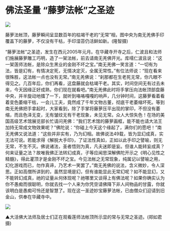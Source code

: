# 佛法圣量 “藤萝法帐”之圣迹

![](https://cdn.jsdelivr.net/gh/gxlist/image/%E4%BD%9B%E6%B3%95%E5%9C%A3%E9%87%8F%20%E2%80%9C%E8%97%A4%E8%90%9D%E6%B3%95%E5%B8%90%E2%80%9D%E4%B9%8B%E5%9C%A3%E8%BF%B9/202204171336945.png)

藤萝法帐顶，藤萝瞬间呈显数百年的枯竭干老的“无常”相，图中央为南无羌佛手印覆盖下的藤萝，不仅没有干枯，手印湿苔仍活鲜如新。(隆智摄)

“藤萝法帐”之圣迹，发生在西元2005年元月。在华藏寺开寺之后，仁波且和法师们施展藤萝雕工巧明，造了一架法帐，前去请南无羌佛开光。库嚅仁波且说：“这一架莲师法帐，是除众生黑业的金刚不坏之宝。”南无羌佛一笑言道：“一切有为法，皆是幻有，有情决定死，无情决定灭，全属无常性。”有位法师说：“现在看来很殊胜，这法帐一点也没有无常。”南无羌佛说：“刹那都在生老死无常，你凡眼不得见之。几百年后，你们再看，这盘藤就会枯竭干老。其实，时间空间无有过去未来，今天因缘正好成熟，你们现在就看吧。”南无羌佛此时将手掌压向法帐顶部盘藤中央，并半旋动地擂了一下，就听到咯咯嘎嘎的响声，几分钟时间，这藤萝看着看着变色萎缩干枯，一会儿工夫，竟然成了千年文物古董，彻底干老萎缩坏死。等到南无羌佛把手拿起时，大家看到，除了手掌将藤萝压平出现的掌印，不但没有萎缩，而且色泽无变，无有皱纹无有干老现象，未见无常。众人大惊失色！在场的美国高级艺术馆展览部长忙请问羌佛：“我们艺术馆的藤萝画框，能不能也请大法王加持无常成文物效果呢？”佛陀说：“你碰上今天这个缘起了，满你们的愿吧！”南无羌佛又说法道：“这些并非实有，乃为幻相。故佛说法49载，皆为显幻成真，实无法可说。若能求得《解脱大手印》，了证法性真如，正如以此手印之譬喻，则无无常，不生不灭。佛说诸法，圣者悟则为真，凡夫迷即是妄。但谁人能转妄成真？何来证量之法？故唯我佛正法转幻成真，子等应闻思深解佛陀开示之《明心见性之精髓》，得此灌顶才是金刚不坏之宝。今见法帐之无常现象，纯属记以譬喻之用，幻化游戏而已，勿作真谛，乃艺术一笑罢了。”南无羌佛的说法，含义微妙，令人深思。正如高僧所讲到的，虽然显境是幻，但有谁能显此无常幻呢？如不能显幻，又不能转幻成真，祂的证量从何体现呢？祂哪里又谈得上有佛法呢？如果你确实认为你不愚痴而很聪明，你就去找一个人来为你凭空请佛降下非人间物品的甘露，你就该明白是愚痴可怜还是智慧了。现在这一圣迹妙宝藤萝法帐，已由僧众们迎请到旧金山，供奉在华藏寺中。

![](https://cdn.jsdelivr.net/gh/gxlist/image/%E4%BD%9B%E6%B3%95%E5%9C%A3%E9%87%8F%20%E2%80%9C%E8%97%A4%E8%90%9D%E6%B3%95%E5%B8%90%E2%80%9D%E4%B9%8B%E5%9C%A3%E8%BF%B9/202204171336988.png)

▲大活佛大法师及居士们正在观看莲师法帐顶所示显的常与无常之圣迹。(郑如君摄)
